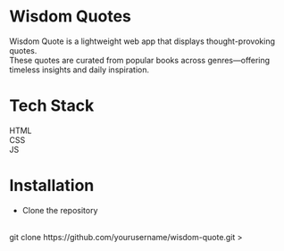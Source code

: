 # Wisdom Quotes 

Wisdom Quote is a lightweight web app that displays thought-provoking quotes.
<br>
These quotes are curated from popular books across genres—offering timeless insights and daily inspiration.
<br>


# Tech Stack 
HTML 
<br>
CSS
<br>
JS

# Installation 
- Clone the repository
<br>
  git clone https://github.com/yourusername/wisdom-quote.git
> 

